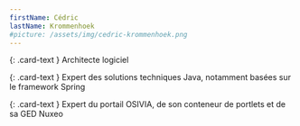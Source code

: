 ```yaml
---
firstName: Cédric
lastName: Krommenhoek
#picture: /assets/img/cedric-krommenhoek.png
---
```


{: .card-text }
Architecte logiciel

{: .card-text }
Expert des solutions techniques Java, notamment basées sur le framework Spring

{: .card-text }
Expert du portail OSIVIA, de son conteneur de portlets et de sa GED Nuxeo
